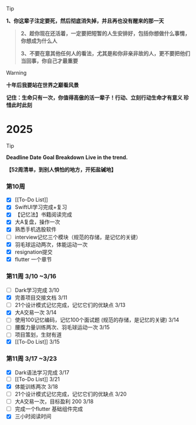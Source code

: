 
>[!tip]
**1、你这辈子注定要死，然后彻底消失掉，并且再也没有醒来的那一天**
>
>**2、趁你现在还活着，一定要把短暂的人生安排好，包括你想做什么事情，你想成为什么人**
>
>**3、不要在意其他任何人的看法，尤其是和你非亲非故的人，更不要把他们当回事，你自己才最重要**

>[!warning]
>**十年后我要站在世界之巅看风景**
>
>**记住：生命只有一次，你值得高傲的活一辈子！行动、立刻行动生命才有意义 珍惜此时此刻**

# 2025 
>[!tip]
>**Deadline Date**
>**Goal Breakdown**
>**Live in the trend.**

**【52周清单，到别人惧怕的地方，开拓盐碱地】**
### 第10周
- [x] [[To-Do List]]
- [x] SwiftUI学习完成+复习
- [x] 【记忆法】书籍阅读完成
- [x] 大A复盘，操作一次
- [x] 熟悉手机选股软件
- [ ] interview记忆三个模块（规范的存储，是记忆的关键）
- [x] 羽毛球运动两次，体能运动一次
- [x] resignation提交
- [x] flutter 一个章节

### 第11周 3/10 ~3/16
- [ ] Dark学习完成 3/10 
- [x] 完善项目交接文档  3/11
- [ ] 21个设计模式记忆完成，记忆它们的优缺点 3/13
- [x] 大A交易一次 3/14
- [ ] 使用100记忆编码，记忆100个面试题 (规范的存储，是记忆的关键) 3/14
- [ ] 腰腹力量训练两次、羽毛球运动一次 3/15
- [ ] 项目策划，生财有道
- [x] [[To-Do List]] 3/15
### 第11周 3/17 ~3/23
- [x] Dark语法学习完成 3/17
- [ ] [[To-Do List]] 3/21
- [x] 体能训练两次 3/18
- [ ] 21个设计模式记忆完成，记忆它们的优缺点 3/20
- [ ] 大A交易一次，目标盈利 200 3/18
- [ ] 完成一个flutter 基础组件完成
- [x] 三小时阅读时间
